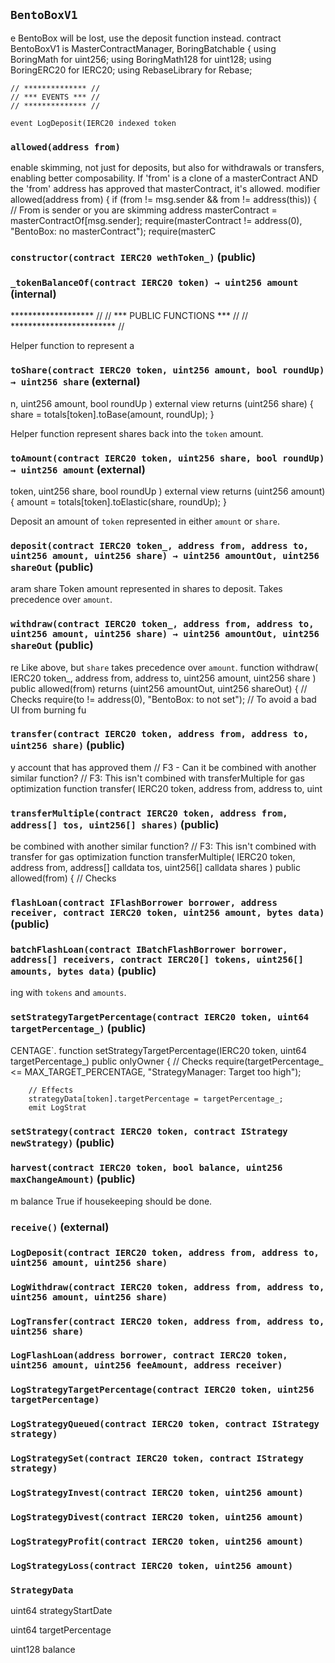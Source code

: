 ## `BentoBoxV1`

e BentoBox will be lost, use the deposit function instead.
contract BentoBoxV1 is MasterContractManager, BoringBatchable {
    using BoringMath for uint256;
    using BoringMath128 for uint128;
    using BoringERC20 for IERC20;
    using RebaseLibrary for Rebase;

    // ************** //
    // *** EVENTS *** //
    // ************** //

    event LogDeposit(IERC20 indexed token



### `allowed(address from)`

enable skimming, not just for deposits, but also for withdrawals or transfers, enabling better composability.
If 'from' is a clone of a masterContract AND the 'from' address has approved that masterContract, it's allowed.
    modifier allowed(address from) {
        if (from != msg.sender && from != address(this)) {
            // From is sender or you are skimming
            address masterContract = masterContractOf[msg.sender];
            require(masterContract != address(0), "BentoBox: no masterContract");
            require(masterC




### `constructor(contract IERC20 wethToken_)` (public)





### `_tokenBalanceOf(contract IERC20 token) → uint256 amount` (internal)

******************* //
    // *** PUBLIC FUNCTIONS *** //
    // ************************ //



Helper function to represent a

### `toShare(contract IERC20 token, uint256 amount, bool roundUp) → uint256 share` (external)

n,
        uint256 amount,
        bool roundUp
    ) external view returns (uint256 share) {
        share = totals[token].toBase(amount, roundUp);
    }



Helper function represent shares back into the `token` amount.


### `toAmount(contract IERC20 token, uint256 share, bool roundUp) → uint256 amount` (external)

token,
        uint256 share,
        bool roundUp
    ) external view returns (uint256 amount) {
        amount = totals[token].toElastic(share, roundUp);
    }

Deposit an amount of `token` represented in either `amount` or `share`.




### `deposit(contract IERC20 token_, address from, address to, uint256 amount, uint256 share) → uint256 amountOut, uint256 shareOut` (public)

aram share Token amount represented in shares to deposit. Takes precedence over `amount`.




### `withdraw(contract IERC20 token_, address from, address to, uint256 amount, uint256 share) → uint256 amountOut, uint256 shareOut` (public)

re Like above, but `share` takes precedence over `amount`.
    function withdraw(
        IERC20 token_,
        address from,
        address to,
        uint256 amount,
        uint256 share
    ) public allowed(from) returns (uint256 amountOut, uint256 shareOut) {
        // Checks
        require(to != address(0), "BentoBox: to not set"); // To avoid a bad UI from burning fu



### `transfer(contract IERC20 token, address from, address to, uint256 share)` (public)

y account that has approved them
    // F3 - Can it be combined with another similar function?
    // F3: This isn't combined with transferMultiple for gas optimization
    function transfer(
        IERC20 token,
        address from,
        address to,
        uint



### `transferMultiple(contract IERC20 token, address from, address[] tos, uint256[] shares)` (public)

be combined with another similar function?
    // F3: This isn't combined with transfer for gas optimization
    function transferMultiple(
        IERC20 token,
        address from,
        address[] calldata tos,
        uint256[] calldata shares
    ) public allowed(from) {
        // Checks



### `flashLoan(contract IFlashBorrower borrower, address receiver, contract IERC20 token, uint256 amount, bytes data)` (public)





### `batchFlashLoan(contract IBatchFlashBorrower borrower, address[] receivers, contract IERC20[] tokens, uint256[] amounts, bytes data)` (public)

ing with `tokens` and `amounts`.




### `setStrategyTargetPercentage(contract IERC20 token, uint64 targetPercentage_)` (public)

CENTAGE`.
    function setStrategyTargetPercentage(IERC20 token, uint64 targetPercentage_) public onlyOwner {
        // Checks
        require(targetPercentage_ <= MAX_TARGET_PERCENTAGE, "StrategyManager: Target too high");

        // Effects
        strategyData[token].targetPercentage = targetPercentage_;
        emit LogStrat



### `setStrategy(contract IERC20 token, contract IStrategy newStrategy)` (public)





### `harvest(contract IERC20 token, bool balance, uint256 maxChangeAmount)` (public)

m balance True if housekeeping should be done.




### `receive()` (external)






### `LogDeposit(contract IERC20 token, address from, address to, uint256 amount, uint256 share)`





### `LogWithdraw(contract IERC20 token, address from, address to, uint256 amount, uint256 share)`





### `LogTransfer(contract IERC20 token, address from, address to, uint256 share)`





### `LogFlashLoan(address borrower, contract IERC20 token, uint256 amount, uint256 feeAmount, address receiver)`





### `LogStrategyTargetPercentage(contract IERC20 token, uint256 targetPercentage)`





### `LogStrategyQueued(contract IERC20 token, contract IStrategy strategy)`





### `LogStrategySet(contract IERC20 token, contract IStrategy strategy)`





### `LogStrategyInvest(contract IERC20 token, uint256 amount)`





### `LogStrategyDivest(contract IERC20 token, uint256 amount)`





### `LogStrategyProfit(contract IERC20 token, uint256 amount)`





### `LogStrategyLoss(contract IERC20 token, uint256 amount)`






### `StrategyData`


uint64 strategyStartDate


uint64 targetPercentage


uint128 balance



